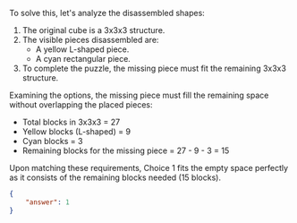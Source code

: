 To solve this, let's analyze the disassembled shapes:

1. The original cube is a 3x3x3 structure.
2. The visible pieces disassembled are:
   - A yellow L-shaped piece.
   - A cyan rectangular piece.
3. To complete the puzzle, the missing piece must fit the remaining 3x3x3 structure.

Examining the options, the missing piece must fill the remaining space without overlapping the placed pieces:

- Total blocks in 3x3x3 = 27
- Yellow blocks (L-shaped) = 9
- Cyan blocks = 3
- Remaining blocks for the missing piece = 27 - 9 - 3 = 15

Upon matching these requirements, Choice 1 fits the empty space perfectly as it consists of the remaining blocks needed (15 blocks).

```json
{
    "answer": 1
}
```